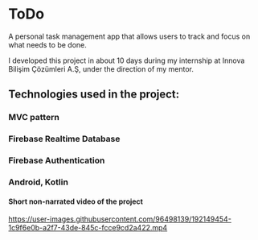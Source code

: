 # ToDo
 A personal task management app that allows users to track and focus on what needs to be done.
 
 I developed this project in about 10 days during my internship at Innova Bilişim Çözümleri A.Ş, under the direction of my mentor.
 
 ## Technologies used in the project:
 ### MVC pattern
 ### Firebase Realtime Database
 ### Firebase Authentication
 ### Android, Kotlin
 
 #### Short non-narrated video of the project
 


https://user-images.githubusercontent.com/96498139/192149454-1c9f6e0b-a2f7-43de-845c-fcce9cd2a422.mp4

